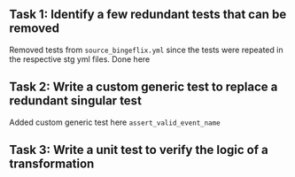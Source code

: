 ## Task 1: Identify a few redundant tests that can be removed

Removed tests from `source_bingeflix.yml` since the tests were repeated in the respective stg yml files.
Done here

## Task 2: Write a custom generic test to replace a redundant singular test
Added custom generic test here `assert_valid_event_name`


## Task 3: Write a unit test to verify the logic of a transformation
